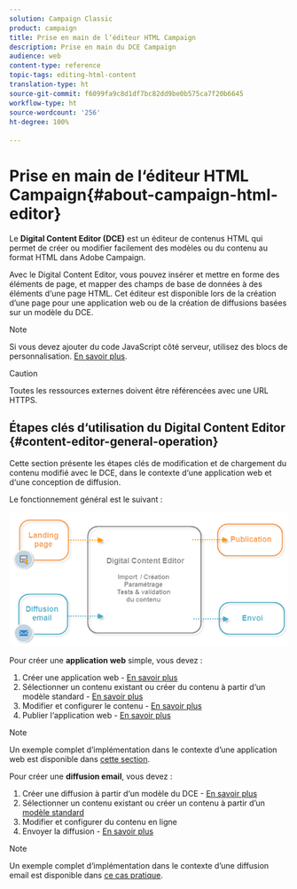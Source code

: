 ```yaml
---
solution: Campaign Classic
product: campaign
title: Prise en main de l‘éditeur HTML Campaign
description: Prise en main du DCE Campaign
audience: web
content-type: reference
topic-tags: editing-html-content
translation-type: ht
source-git-commit: f6099fa9c8d1df7bc82dd9be0b575ca7f20b6645
workflow-type: ht
source-wordcount: '256'
ht-degree: 100%

---
```



# Prise en main de l‘éditeur HTML Campaign{#about-campaign-html-editor}

Le **Digital Content Editor (DCE)** est un éditeur de contenus HTML qui permet de créer ou modifier facilement des modèles ou du contenu au format HTML dans Adobe Campaign.

Avec le Digital Content Editor, vous pouvez insérer et mettre en forme des éléments de page, et mapper des champs de base de données à des éléments d‘une page HTML. Cet éditeur est disponible lors de la création d’une page pour une application web ou de la création de diffusions basées sur un modèle du DCE.

>[!NOTE]
>
>Si vous devez ajouter du code JavaScript côté serveur, utilisez des blocs de personnalisation. [En savoir plus](../../delivery/using/personalization-blocks.md).

>[!CAUTION]
>
>Toutes les ressources externes doivent être référencées avec une URL HTTPS.

## Étapes clés d‘utilisation du Digital Content Editor {#content-editor-general-operation}

Cette section présente les étapes clés de modification et de chargement du contenu modifié avec le DCE, dans le contexte d‘une application web et d‘une conception de diffusion.

Le fonctionnement général est le suivant :

![](assets/dce_schema.png)

Pour créer une **application web** simple, vous devez :

1. Créer une application web - [En savoir plus](../../web/using/creating-a-landing-page.md)
1. Sélectionner un contenu existant ou créer du contenu à partir d‘un modèle standard - [En savoir plus](../../web/using/template-management.md)
1. Modifier et configurer le contenu - [En savoir plus](../../web/using/editing-content.md)
1. Publier l‘application web - [En savoir plus](../../web/using/creating-a-landing-page.md#step-3---publishing-content)

>[!NOTE]
>
>Un exemple complet d’implémentation dans le contexte d’une application web est disponible dans [cette section](../../web/using/creating-a-landing-page.md).

Pour créer une **diffusion email**, vous devez :

1. Créer une diffusion à partir d‘un modèle du DCE - [En savoir plus](../../web/using/use-case--creating-an-email-delivery.md)
1. Sélectionner un contenu existant ou créer un contenu à partir d’un [modèle standard](../../web/using/template-management.md)
1. Modifier et configurer du contenu en ligne
1. Envoyer la diffusion - [En savoir plus](../../delivery/using/steps-about-delivery-creation-steps.md)

>[!NOTE]
>
>Un exemple complet d‘implémentation dans le contexte d’une diffusion email est disponible dans [ce cas pratique](../../web/using/use-case--creating-an-email-delivery.md).
